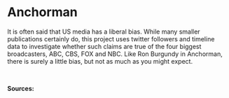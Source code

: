 # Anchorman

It is often said that US media has a liberal bias. While many smaller publications certainly do, this project uses twitter followers and timeline data to investigate whether such claims are true of the four biggest broadcasters, ABC, CBS, FOX and NBC. Like Ron Burgundy in Anchorman, there is surely a little bias, but not as much as you might expect. 

<br/>

**Sources:**
